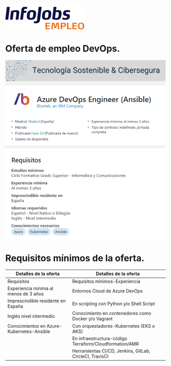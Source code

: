 <img src="img/Infojob_logo.png" alt="" width="250" height="auto">

# Oferta de empleo DevOps.

![Oferta_Empleo_Ingeniero](https://github.com/Antonio-Gabino/DEVOPS/blob/main/img/Oferta_Empleo_Ingeniero.png?raw=true)

# Requisitos mínimos de la oferta.

|             Detalles de la oferta                    |                Detalles de la oferta                   |
|------------------------------------------------------|--------------------------------------------------------|
|                Requisitos                            |         Requisitos mínimos-Experiencia                 |                                                                                                                | Ciclo F. Grado Superior Informática y Comunicaciones | Sólida en aprovisionamiento con Ansible                |  
| Experiencia mínima al menos de 3 años                | Entornos Cloud de Azure DevOps                         | 
| Imprescindible residente en España                   | En scripting con Python y/o Shell Script               |
| Inglés nivel intermedio                              | Conocimiento en contenedores como Docker y/o Vagrant   | 
| Conocimientos en Azure-Kubernetes-Ansible            | Con orquestadores-Kubernetes (EKS o AKS)               |
|                                                      | En infraestructura-código Terraform/Cloudformation/AMR |
|                                                      | Herramientas CI/CD, Jenkins, GitLab, CircleCI, TravisCI|

